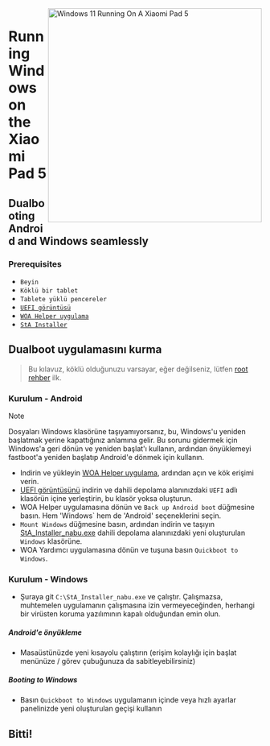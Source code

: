 <img align="right" src="https://raw.githubusercontent.com/erdilS/Port-Windows-11-Xiaomi-Pad-5/main/nabu.png" width="425" alt="Windows 11 Running On A Xiaomi Pad 5">


# Running Windows on the Xiaomi Pad 5

## Dualbooting Android and Windows seamlessly

### Prerequisites
- ```Beyin```
- ```Köklü bir tablet```
- ```Tablete yüklü pencereler```
- [```UEFI görüntüsü```](https://github.com/erdilS/Port-Windows-11-Xiaomi-Pad-5/releases/download/UEFI/uefi-v2.img)
- [```WOA Helper uygulama```](https://github.com/erdilS/Port-Windows-11-Xiaomi-Pad-5/releases/download/dualboot/woahelper.apk)
- [```StA Installer```](https://github.com/erdilS/Port-Windows-11-Xiaomi-Pad-5/releases/download/dualboot/StA_Installer_nabu.exe)

## Dualboot uygulamasını kurma
> Bu kılavuz, köklü olduğunuzu varsayar, eğer değilseniz, lütfen [root rehber](2-rootguide-tr.md) ilk.

### Kurulum - Android
> [!NOTE]
> Dosyaları Windows klasörüne taşıyamıyorsanız, bu, Windows'u yeniden başlatmak yerine kapattığınız anlamına gelir. Bu sorunu gidermek için Windows'a geri dönün ve yeniden başlat'ı kullanın, ardından önyüklemeyi fastboot'a yeniden başlatıp Android'e dönmek için kullanın.
- Indirin ve yükleyin [WOA Helper uygulama](https://github.com/erdilS/Port-Windows-11-Xiaomi-Pad-5/releases/download/dualboot/woahelper.apk), ardından açın ve kök erişimi verin.
- [UEFI görüntüsünü](https://github.com/erdilS/Port-Windows-11-Xiaomi-Pad-5/releases/download/UEFI/uefi-v2.img) indirin ve dahili depolama alanınızdaki `UEFI` adlı klasörün içine yerleştirin, bu klasör yoksa oluşturun.
- WOA Helper uygulamasına dönün ve `Back up Android boot` düğmesine basın. Hem 'Windows` hem de 'Android' seçeneklerini seçin.
- `Mount Windows` düğmesine basın, ardından indirin ve taşıyın [StA_Installer_nabu.exe](https://github.com/erdilS/Port-Windows-11-Xiaomi-Pad-5/releases/download/dualboot/StA_Installer_nabu.exe) dahili depolama alanınızdaki yeni oluşturulan `Windows` klasörüne.
- WOA Yardımcı uygulamasına dönün ve tuşuna basın `Quickboot to Windows`.

### Kurulum - Windows
-  Şuraya git `C:\StA_Installer_nabu.exe` ve çalıştır. Çalışmazsa, muhtemelen uygulamanın çalışmasına izin vermeyeceğinden, herhangi bir virüsten koruma yazılımının kapalı olduğundan emin olun.

##### Android'e önyükleme
  - Masaüstünüzde yeni kısayolu çalıştırın (erişim kolaylığı için başlat menünüze / görev çubuğunuza da sabitleyebilirsiniz)

##### Booting to Windows
  - Basın `Quickboot to Windows` uygulamanın içinde veya hızlı ayarlar panelinizde yeni oluşturulan geçişi kullanın
  
## Bitti!
